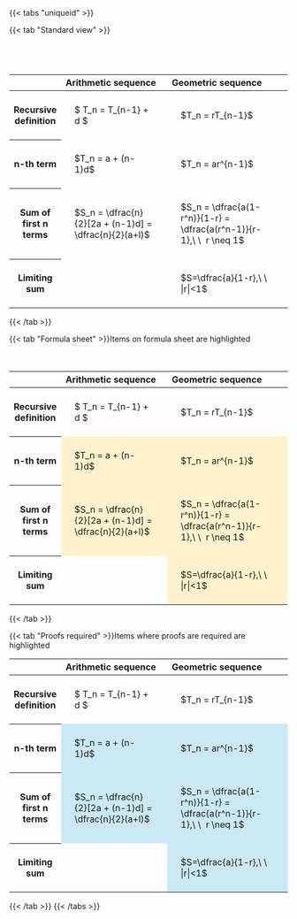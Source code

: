 ---
---

{{< tabs "uniqueid" >}}

{{< tab "Standard view" >}}

#  
<br>
<style type="text/css">
#T_ad3a7 th.col_heading {
  text-align: left;
  font-size: 1em;
}
#T_ad3a7 td {
  text-align: left;
  font-size: 1em;
  padding: 1.5em;
}
#T_ad3a7_row0_col0, #T_ad3a7_row0_col1, #T_ad3a7_row1_col0, #T_ad3a7_row1_col1, #T_ad3a7_row2_col0, #T_ad3a7_row2_col1, #T_ad3a7_row3_col0, #T_ad3a7_row3_col1 {
  width: 400px;
  white-space: pre-wrap;
}
</style>
<table id="T_ad3a7">
  <thead>
    <tr>
      <th class="blank level0" >&nbsp;</th>
      <th id="T_ad3a7_level0_col0" class="col_heading level0 col0" >Arithmetic sequence</th>
      <th id="T_ad3a7_level0_col1" class="col_heading level0 col1" >Geometric sequence</th>
    </tr>
  </thead>
  <tbody>
    <tr>
      <th id="T_ad3a7_level0_row0" class="row_heading level0 row0" >Recursive definition</th>
      <td id="T_ad3a7_row0_col0" class="data row0 col0" >$ T_n = T_{n-1} + d $</td>
      <td id="T_ad3a7_row0_col1" class="data row0 col1" >$T_n = rT_{n-1}$</td>
    </tr>
    <tr>
      <th id="T_ad3a7_level0_row1" class="row_heading level0 row1" >n-th term</th>
      <td id="T_ad3a7_row1_col0" class="data row1 col0" >$T_n = a + (n-1)d$</td>
      <td id="T_ad3a7_row1_col1" class="data row1 col1" >$T_n = ar^{n-1}$</td>
    </tr>
    <tr>
      <th id="T_ad3a7_level0_row2" class="row_heading level0 row2" >Sum of first n terms</th>
      <td id="T_ad3a7_row2_col0" class="data row2 col0" >$S_n = \dfrac{n}{2}[2a + (n-1)d] = \dfrac{n}{2}(a+l)$</td>
      <td id="T_ad3a7_row2_col1" class="data row2 col1" >$S_n = \dfrac{a(1-r^n)}{1-r} = \dfrac{a(r^n-1)}{r-1},\ \  r \neq 1$</td>
    </tr>
    <tr>
      <th id="T_ad3a7_level0_row3" class="row_heading level0 row3" >Limiting sum</th>
      <td id="T_ad3a7_row3_col0" class="data row3 col0" ></td>
      <td id="T_ad3a7_row3_col1" class="data row3 col1" >$S=\dfrac{a}{1-r},\ \ |r|<1$</td>
    </tr>
  </tbody>
</table>
{{< /tab >}}

{{< tab "Formula sheet" >}}Items on formula sheet are highlighted
<br><br><br>
<style type="text/css">
#T_c82d6 th.col_heading {
  text-align: left;
  font-size: 1em;
}
#T_c82d6 td {
  text-align: left;
  font-size: 1em;
  padding: 1.5em;
}
#T_c82d6_row0_col0, #T_c82d6_row0_col1, #T_c82d6_row3_col0 {
  width: 400px;
  white-space: pre-wrap;
}
#T_c82d6_row1_col0, #T_c82d6_row1_col1, #T_c82d6_row2_col0, #T_c82d6_row2_col1, #T_c82d6_row3_col1 {
  width: 400px;
  background-color: rgba(255,194,10, 0.2);
  white-space: pre-wrap;
}
</style>
<table id="T_c82d6">
  <thead>
    <tr>
      <th class="blank level0" >&nbsp;</th>
      <th id="T_c82d6_level0_col0" class="col_heading level0 col0" >Arithmetic sequence</th>
      <th id="T_c82d6_level0_col1" class="col_heading level0 col1" >Geometric sequence</th>
    </tr>
  </thead>
  <tbody>
    <tr>
      <th id="T_c82d6_level0_row0" class="row_heading level0 row0" >Recursive definition</th>
      <td id="T_c82d6_row0_col0" class="data row0 col0" >$ T_n = T_{n-1} + d $</td>
      <td id="T_c82d6_row0_col1" class="data row0 col1" >$T_n = rT_{n-1}$</td>
    </tr>
    <tr>
      <th id="T_c82d6_level0_row1" class="row_heading level0 row1" >n-th term</th>
      <td id="T_c82d6_row1_col0" class="data row1 col0" >$T_n = a + (n-1)d$</td>
      <td id="T_c82d6_row1_col1" class="data row1 col1" >$T_n = ar^{n-1}$</td>
    </tr>
    <tr>
      <th id="T_c82d6_level0_row2" class="row_heading level0 row2" >Sum of first n terms</th>
      <td id="T_c82d6_row2_col0" class="data row2 col0" >$S_n = \dfrac{n}{2}[2a + (n-1)d] = \dfrac{n}{2}(a+l)$</td>
      <td id="T_c82d6_row2_col1" class="data row2 col1" >$S_n = \dfrac{a(1-r^n)}{1-r} = \dfrac{a(r^n-1)}{r-1},\ \  r \neq 1$</td>
    </tr>
    <tr>
      <th id="T_c82d6_level0_row3" class="row_heading level0 row3" >Limiting sum</th>
      <td id="T_c82d6_row3_col0" class="data row3 col0" ></td>
      <td id="T_c82d6_row3_col1" class="data row3 col1" >$S=\dfrac{a}{1-r},\ \ |r|<1$</td>
    </tr>
  </tbody>
</table>
{{< /tab >}}

{{< tab "Proofs required" >}}Items where proofs are required are highlighted
<br>
<style type="text/css">
#T_9d4ff th.col_heading {
  text-align: left;
  font-size: 1em;
}
#T_9d4ff td {
  text-align: left;
  font-size: 1em;
  padding: 1.5em;
}
#T_9d4ff_row0_col0, #T_9d4ff_row0_col1, #T_9d4ff_row3_col0 {
  width: 400px;
  white-space: pre-wrap;
}
#T_9d4ff_row1_col0, #T_9d4ff_row1_col1, #T_9d4ff_row2_col0, #T_9d4ff_row2_col1, #T_9d4ff_row3_col1 {
  width: 400px;
  background-color: rgba(0,150,200, 0.2);
  white-space: pre-wrap;
}
</style>
<table id="T_9d4ff">
  <thead>
    <tr>
      <th class="blank level0" >&nbsp;</th>
      <th id="T_9d4ff_level0_col0" class="col_heading level0 col0" >Arithmetic sequence</th>
      <th id="T_9d4ff_level0_col1" class="col_heading level0 col1" >Geometric sequence</th>
    </tr>
  </thead>
  <tbody>
    <tr>
      <th id="T_9d4ff_level0_row0" class="row_heading level0 row0" >Recursive definition</th>
      <td id="T_9d4ff_row0_col0" class="data row0 col0" >$ T_n = T_{n-1} + d $</td>
      <td id="T_9d4ff_row0_col1" class="data row0 col1" >$T_n = rT_{n-1}$</td>
    </tr>
    <tr>
      <th id="T_9d4ff_level0_row1" class="row_heading level0 row1" >n-th term</th>
      <td id="T_9d4ff_row1_col0" class="data row1 col0" >$T_n = a + (n-1)d$</td>
      <td id="T_9d4ff_row1_col1" class="data row1 col1" >$T_n = ar^{n-1}$</td>
    </tr>
    <tr>
      <th id="T_9d4ff_level0_row2" class="row_heading level0 row2" >Sum of first n terms</th>
      <td id="T_9d4ff_row2_col0" class="data row2 col0" >$S_n = \dfrac{n}{2}[2a + (n-1)d] = \dfrac{n}{2}(a+l)$</td>
      <td id="T_9d4ff_row2_col1" class="data row2 col1" >$S_n = \dfrac{a(1-r^n)}{1-r} = \dfrac{a(r^n-1)}{r-1},\ \  r \neq 1$</td>
    </tr>
    <tr>
      <th id="T_9d4ff_level0_row3" class="row_heading level0 row3" >Limiting sum</th>
      <td id="T_9d4ff_row3_col0" class="data row3 col0" ></td>
      <td id="T_9d4ff_row3_col1" class="data row3 col1" >$S=\dfrac{a}{1-r},\ \ |r|<1$</td>
    </tr>
  </tbody>
</table>
{{< /tab >}}
{{< /tabs >}}